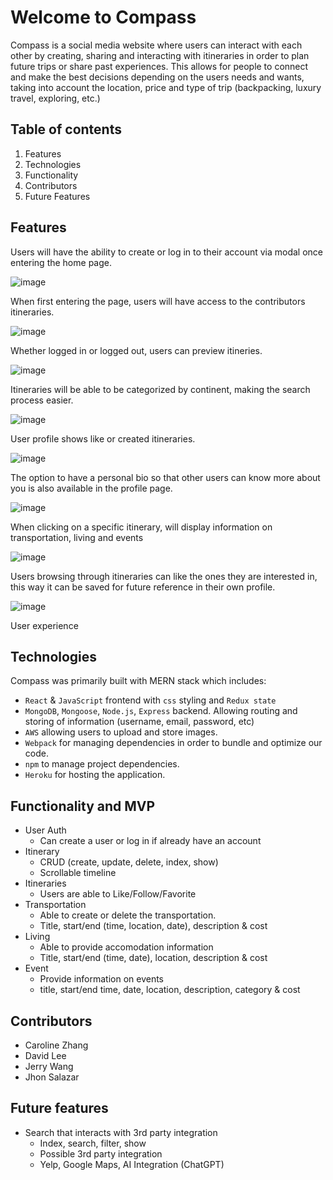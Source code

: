 # Welcome to Compass

Compass is a social media website where users can interact with each other by creating, sharing and interacting with itineraries in order to plan future trips or share past experiences. This allows for people to connect  and make the best decisions depending on the users needs and wants, taking into account the location, price and type of trip (backpacking, luxury travel, exploring, etc.)


## Table of contents

1. Features
2. Technologies
3. Functionality
4. Contributors
5. Future Features


## Features
Users will have the ability to create or log in to their account via modal once entering the home page.

![image](https://github.com/d95lee/Compass/assets/112995904/5f035fdb-bca2-4fe3-8501-a1fec2e84877)


When first entering the page, users will have access to the contributors itineraries.

![image](https://github.com/d95lee/Compass/assets/112995904/1c887c6e-4b8f-4e92-b4c3-89f138b1827c)





Whether logged in or logged out, users can preview itineries.

![image](https://github.com/d95lee/Compass/assets/112995904/0a22bae6-8bb3-4d12-b458-ac34c5b4561f)

Itineraries will be able to be categorized by continent, making the search process easier.

![image](https://github.com/d95lee/Compass/assets/112995904/6cdd4eba-4411-4afc-ba6d-02914597277d)


User profile shows like or created itineraries.

![image](https://github.com/d95lee/Compass/assets/112995904/cbdfe684-2dca-41e5-950a-ca0d27ffa9e5)

The option to have a personal bio so that other users can know more about you is also available in the profile page.

![image](https://github.com/d95lee/Compass/assets/112995904/957c072b-c0fe-4501-b047-4efb9cc4c8c7)


When clicking on a specific itinerary, will display information on transportation, living and events

![image](https://github.com/d95lee/Compass/assets/112995904/7cb43403-a77f-4e8e-8608-3f371a2bbe1f)


Users browsing through itineraries can like the ones they are interested in, this way it can be saved for future reference in their own profile.

![image](https://github.com/d95lee/Compass/assets/112995904/ac92d590-80fd-4276-b400-eb39d5a33d72)


User experience




## Technologies

Compass was primarily built with MERN stack which includes:
- `React` & `JavaScript` frontend with `css` styling and `Redux state`
- `MongoDB`, `Mongoose`, `Node.js`, `Express` backend. Allowing routing and storing of information (username, email, password, etc)
- `AWS` allowing users to upload and store images.
- `Webpack` for managing dependencies in order to bundle and optimize our code.
- `npm` to manage project dependencies.
- `Heroku` for hosting the application.



## Functionality and MVP
- User Auth
  - Can create a user or log in if already have an account
- Itinerary
  - CRUD (create, update, delete, index, show) 
  - Scrollable timeline
- Itineraries
  - Users are able to Like/Follow/Favorite
- Transportation
  - Able to create or delete the transportation.
  - Title, start/end (time, location, date), description & cost
- Living
  - Able to provide accomodation information
  - Title, start/end (time, date), location, description & cost
- Event
  - Provide information on events
  - title, start/end time, date, location, description, category & cost





## Contributors
- Caroline Zhang
- David Lee
- Jerry Wang
- Jhon Salazar

## Future features
- Search that interacts with 3rd party integration
  - Index, search, filter, show
  - Possible 3rd party integration
  - Yelp, Google Maps, AI Integration (ChatGPT)


